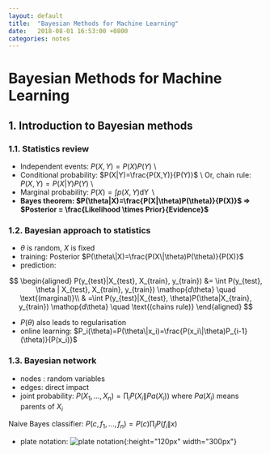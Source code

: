 ```yaml
---
layout: default
title:  "Bayesian Methods for Machine Learning"
date:   2018-08-01 16:53:00 +0800
categories: notes
---
```


# Bayesian Methods for Machine Learning
## 1. Introduction to Bayesian methods

### 1.1. Statistics review

- Independent events: $P(X,Y)=P(X)P(Y)$  \\
- Conditional probability: $P(X|Y)=\frac{P(X,Y)}{P(Y)}$  \\
	Or, chain rule: $P(X,Y)=P(X|Y)P(Y)$  \\
- Marginal probability: $P(X)=\int p(X,Y) \mathop{dY}$  \\
- **Bayes theorem: $P(\theta|X)=\frac{P(X|\theta)P(\theta)}{P(X)}$ => $Posterior = \frac{Likelihood \times Prior}{Evidence}$**

### 1.2. Bayesian approach to statistics
- $\theta$ is random, $X$ is fixed
-  training: Posterior $P(\theta\|X)=\frac{P(X\|\theta)P(\theta)}{P(X)}$ 
-  prediction: 

$$
\begin{aligned}
P(y_{test}|X_{test}, X_{train}, y_{train}) &= \int P(y_{test}, \theta | X_{test}, X_{train}, y_{train}) \mathop{d\theta} \quad \text{(marginal)}\\
& =\int P(y_{test}|X_{test}, \theta)P(\theta|X_{train}, y_{train}) \mathop{d\theta} \quad \text{(chains rule)}
\end{aligned}
$$

- $P(\theta)$ also leads to regularisation
- online learning: $P_i(\theta)=P(\theta\|x_i)=\frac{P(x_i\|\theta)P_{i-1}(\theta)}{P(x_i)}$

### 1.3. Bayesian network  
- nodes : random variables
- edges: direct impact
- joint probability: $P(X_1, ..., X_n) = \prod_i P(X_i\|Pa(X_i))$ where $Pa(X_i)$ means parents of $X_i$

Naive Bayes classifier: $P(c, f_1, ..., f_n) = P(c)\prod_i P(f_i\|x)$ 
- plate notation:
![plate notation](https://wiki.ubc.ca/images/thumb/e/ed/FpLDA1.jpg/550px-FpLDA1.jpg){:height="120px" width="300px"}


